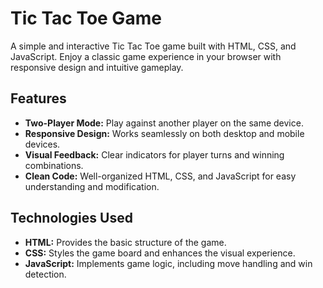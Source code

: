 # Tic Tac Toe Game

A simple and interactive Tic Tac Toe game built with HTML, CSS, and JavaScript. Enjoy a classic game experience in your browser with responsive design and intuitive gameplay.

## Features

- **Two-Player Mode:** Play against another player on the same device.
- **Responsive Design:** Works seamlessly on both desktop and mobile devices.
- **Visual Feedback:** Clear indicators for player turns and winning combinations.
- **Clean Code:** Well-organized HTML, CSS, and JavaScript for easy understanding and modification.

## Technologies Used

- **HTML:** Provides the basic structure of the game.
- **CSS:** Styles the game board and enhances the visual experience.
- **JavaScript:** Implements game logic, including move handling and win detection.
